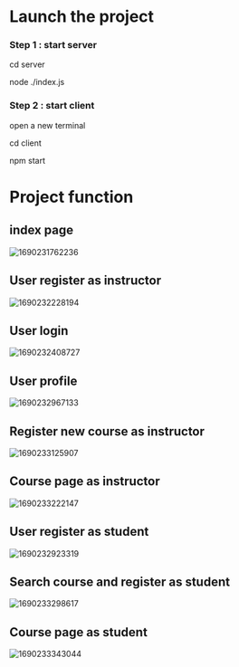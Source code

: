 # Launch the project
### Step 1 : start server
cd server

node ./index.js
### Step 2 : start client
open a new terminal

cd client

npm start

# Project function
## index page
![1690231762236](https://github.com/BaichuanL/MERN-Course-Selling/assets/107602342/3fee5f54-334e-4018-ac8b-9317126ebc72)

## User register as instructor
![1690232228194](https://github.com/BaichuanL/MERN-Course-Selling/assets/107602342/caf73b6a-a7d7-42a7-9ad3-75efabb87956)

## User login
![1690232408727](https://github.com/BaichuanL/MERN-Course-Selling/assets/107602342/7881092e-c59a-415a-9d6a-9d33cff7f242)

## User profile
![1690232967133](https://github.com/BaichuanL/MERN-Course-Selling/assets/107602342/34e7db38-b315-4b2f-9383-9fd70ca220a5)

## Register new course as instructor
![1690233125907](https://github.com/BaichuanL/MERN-Course-Selling/assets/107602342/214940c0-b3dc-4ff6-8154-c62e61a58129)

## Course page as instructor
![1690233222147](https://github.com/BaichuanL/MERN-Course-Selling/assets/107602342/27b00c05-6693-43af-8d9e-8692a42fafb5)

## User register as student
![1690232923319](https://github.com/BaichuanL/MERN-Course-Selling/assets/107602342/057ec697-9a72-4de8-af51-5259a3683033)

## Search course and register as student
![1690233298617](https://github.com/BaichuanL/MERN-Course-Selling/assets/107602342/bb7b981c-2ce9-4a0b-8b91-784ee9ed5821)

## Course page as student
![1690233343044](https://github.com/BaichuanL/MERN-Course-Selling/assets/107602342/18994676-2119-4dac-ae3b-4ffa1651b572)
